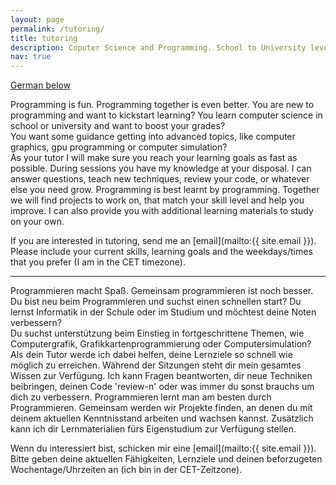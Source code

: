 ```yaml
---
layout: page
permalink: /tutoring/
title: tutoring
description: Coputer Science and Programming. School to University level.
nav: true
---
```


<script type="text/javascript">
$(document).ready(function() {
    // Check if body height is higher than window height :)
    if ($("body").height() > $(window).height()) {
        alert("Vertical Scrollbar! D:");
    }
}
</script>

[German below](#german)

Programming is fun. Programming together is even better. 
You are new to programming and want to kickstart learning? 
You learn computer science in school or university and want to boost your grades?    
You want some guidance getting into advanced topics, like computer graphics, gpu programming or computer simulation?  
As your tutor I will make sure you reach your learning goals as fast as possible. During sessions you have my knowledge at your disposal. I can answer questions, teach new techniques, review your code, or whatever else you need grow. Programming is best learnt by programming. Together we will find projects to work on, that match your skill level and help you improve. I can also provide you with additional learning materials to study on your own.     

If you are interested in tutoring, send me an [email](mailto:{{ site.email }}). Please include your current skills, learning goals and the weekdays/times that you prefer (I am in the CET timezone).  

---
<a name="german"></a>
Programmieren macht Spaß. Gemeinsam programmieren ist noch besser. 
Du bist neu beim Programmieren und suchst einen schnellen start? 
Du lernst Informatik in der Schule oder im Studium und möchtest deine Noten verbessern?    
Du suchst unterstützung beim Einstieg in fortgeschrittene Themen, wie Computergrafik, Grafikkartenprogrammierung oder Computersimulation?  
Als dein Tutor werde ich dabei helfen, deine Lernziele so schnell wie möglich zu erreichen. Während der Sitzungen steht dir mein gesamtes Wissen zur Verfügung. Ich kann Fragen beantworten, dir neue Techniken beibringen, deinen Code 'review-n' oder was immer du sonst brauchs um dich zu verbessern. Programmieren lernt man am besten durch Programmieren. Gemeinsam werden wir Projekte finden, an denen du mit deinem aktuellen Kenntnisstand arbeiten und wachsen kannst. Zusätzlich kann ich dir Lernmaterialien fürs Eigenstudium zur Verfügung stellen.     

Wenn du interessiert bist, schicken mir eine [email](mailto:{{ site.email }}). Bitte geben deine aktuellen Fähigkeiten, Lernziele und deinen beforzugeten Wochentage/Uhrzeiten an (ich bin in der CET-Zeitzone).

